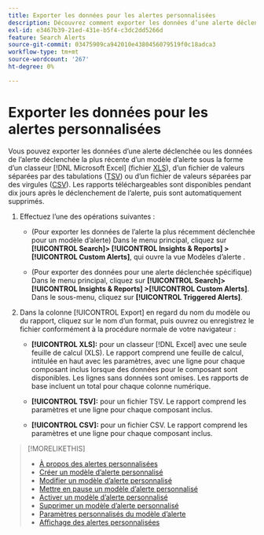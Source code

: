 ```yaml
---
title: Exporter les données pour les alertes personnalisées
description: Découvrez comment exporter les données d’une alerte déclenchée vers un fichier .
exl-id: e3467b39-21ed-431e-b5f4-c3dc2dd5266d
feature: Search Alerts
source-git-commit: 03475909ca942010e4380456079519f0c18adca3
workflow-type: tm+mt
source-wordcount: '267'
ht-degree: 0%

---
```


# Exporter les données pour les alertes personnalisées

Vous pouvez exporter les données d’une alerte déclenchée ou les données de l’alerte déclenchée la plus récente d’un modèle d’alerte sous la forme d’un classeur [!DNL Microsoft Excel] (fichier [XLS](/help/search-social-commerce/glossary.md#w-x)), d’un fichier de valeurs séparées par des tabulations ([TSV](/help/search-social-commerce/glossary.md#s-t)) ou d’un fichier de valeurs séparées par des virgules ([CSV](/help/search-social-commerce/glossary.md#c-d)). Les rapports téléchargeables sont disponibles pendant dix jours après le déclenchement de l’alerte, puis sont automatiquement supprimés.

1. Effectuez l’une des opérations suivantes :

   * (Pour exporter les données de l’alerte la plus récemment déclenchée pour un modèle d’alerte) Dans le menu principal, cliquez sur **[!UICONTROL Search]> [!UICONTROL Insights & Reports] >[!UICONTROL Custom Alerts]**, qui ouvre la vue Modèles d’alerte .

   * (Pour exporter des données pour une alerte déclenchée spécifique) Dans le menu principal, cliquez sur **[!UICONTROL Search]> [!UICONTROL Insights & Reports] >[!UICONTROL Custom Alerts]**. Dans le sous-menu, cliquez sur **[!UICONTROL Triggered Alerts]**.

1. Dans la colonne [!UICONTROL Export] en regard du nom du modèle ou du rapport, cliquez sur le nom d’un format, puis ouvrez ou enregistrez le fichier conformément à la procédure normale de votre navigateur :

   * **[!UICONTROL XLS]:** pour un classeur [!DNL Excel] avec une seule feuille de calcul (XLS). Le rapport comprend une feuille de calcul, intitulée en haut avec les paramètres, avec une ligne pour chaque composant inclus lorsque des données pour le composant sont disponibles. Les lignes sans données sont omises. Les rapports de base incluent un total pour chaque colonne numérique.

   * **[!UICONTROL TSV]:** pour un fichier TSV. Le rapport comprend les paramètres et une ligne pour chaque composant inclus.

   * **[!UICONTROL CSV]:** pour un fichier CSV. Le rapport comprend les paramètres et une ligne pour chaque composant inclus.

>[!MORELIKETHIS]
>
>* [À propos des alertes personnalisées](alert-about.md)
>* [Créer un modèle d’alerte personnalisé](alert-template-create.md)
>* [Modifier un modèle d’alerte personnalisé](alert-template-edit.md)
>* [Mettre en pause un modèle d’alerte personnalisé](alert-template-pause.md)
>* [Activer un modèle d’alerte personnalisé](alert-template-activate.md)
>* [Supprimer un modèle d’alerte personnalisé](alert-template-delete.md)
>* [Paramètres personnalisés du modèle d’alerte](alert-template-settings.md)
>* [Affichage des alertes personnalisées](alert-view.md)
